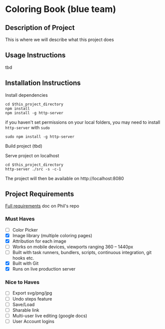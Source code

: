# Coloring Book (blue team)

## Description of Project
This is where we will describe what this project does

## Usage Instructions
tbd

## Installation Instructions

Install dependencies
```
cd $this_project_directory
npm install
npm install -g http-server
```
if you haven't set permissions on your local folders, you may need to install `http-server` with `sudo`
```
sudo npm install -g http-server
```
Build project (tbd)

Serve project on localhost
```
cd $this_project_directory
http-server ./src -s -c-1
```
The project will then be available on http://localhost:8080

## Project Requirements
[Full requirements](https://github.com/philsinatra/IDM-T380/blob/master/docs/project.md) doc on Phil's repo

### Must Haves

- [ ] Color Picker
- [x] Image library (multiple coloring pages)
- [x] Attribution for each image
- [ ] Works on mobile devices, viewports ranging 360 – 1440px
- [ ] Built with task runners, bundlers, scripts, continuous integration, git hooks etc.
- [x] Built with Git
- [x] Runs on live production server

### Nice to Haves
- [ ] Export svg/png/jpg
- [ ] Undo steps feature
- [ ] Save/Load
- [ ] Sharable link
- [ ] Multi-user live editing (google docs)
- [ ] User Account logins
